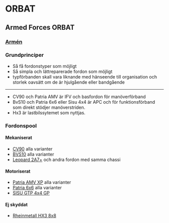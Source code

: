 # ORBAT

## Armed Forces ORBAT

### [Armén](/Svenska%20Armén/Arméstaben.md)



### Grundprinciper

* Så få fordonstyper som möjligt
* Så simpla och lättreparerade fordon som möjligt
* typförbanden skall vara liknande med hänseende till organisation och storlek oavsätt om de är hjulgående eller bandgående
---
* CV90 och Patria AMV är IFV och basfordon för manöverförband
* BvS10 och Patria 6x6 eller Sisu 4x4 är APC och för funktionsförband som direkt stödjer manöverstriden.
* Hx3 är lastbilssytemet som nyttjas.

### Fordonspool

#### Mekaniserat

* [CV90](https://www.baesystems.com/en/product/cv90) alla varianter
* [BVS10](https://www.baesystems.com/en-us/product/bvs10) alla varianter
* [Leopard 2A7+](https://www.knds.de/en/systems-products/tracked-vehicles/main-battle-tank/leopard-2-a7/) och andra fordon med samma chassi

#### Motoriserat

* [Patria AMV XP](https://www.patriagroup.com/products-and-services/protected-mobility-and-defence-systems/vehicles/patria-amv-xp-number-1-in-the-battlefield) alla varianter
* [Patria 6x6](https://www.patriagroup.com/products-and-services/protected-mobility-and-defence-systems/vehicles/patria-6x6) alla varianter
* [SISU GTP 4x4 GP](https://sisuauto.com/en/gtp-4x4/)

#### Ej skyddat

* [Rheinmetall HX3 8x8](https://www.rheinmetall.com/en/products/logistic-vehicles/military-trucks/hx3-generation)
